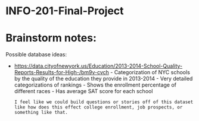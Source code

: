 # INFO-201-Final-Project


# Brainstorm notes:

Possible database ideas:

- https://data.cityofnewyork.us/Education/2013-2014-School-Quality-Reports-Results-for-High-/bm9v-cvch
      - Categorization of NYC schools by the quality of the education they provide in 2013-2014
          - Very detailed categorizations of rankings
      - Shows the enrollment percentage of different races
      - Has average SAT score for each school
      
      I feel like we could build questions or stories off of this dataset like how does this effect college enrollment, job prospects, or something like that. 

